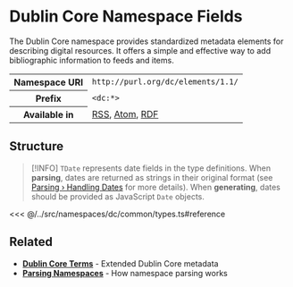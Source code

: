 # Dublin Core Namespace Fields

The Dublin Core namespace provides standardized metadata elements for describing digital resources. It offers a simple and effective way to add bibliographic information to feeds and items.

<table>
  <tbody>
    <tr>
      <th>Namespace URI</th>
      <td><code>http://purl.org/dc/elements/1.1/</code></td>
    </tr>
    <tr>
      <th>Prefix</th>
      <td><code>&lt;dc:*&gt;</code></td>
    </tr>
    <tr>
      <th>Available in</th>
      <td>
        <a href="/reference/feeds/rss">RSS</a>,
        <a href="/reference/feeds/atom">Atom</a>,
        <a href="/reference/feeds/rdf">RDF</a>
      </td>
    </tr>
  </tbody>
</table>

## Structure

> [!INFO]
> `TDate` represents date fields in the type definitions. When **parsing**, dates are returned as strings in their original format (see [Parsing › Handling Dates](/parsing/dates) for more details). When **generating**, dates should be provided as JavaScript `Date` objects.

<<< @/../src/namespaces/dc/common/types.ts#reference

## Related

- **[Dublin Core Terms](/reference/namespaces/dcterms)** - Extended Dublin Core metadata
- **[Parsing Namespaces](/parsing/namespaces)** - How namespace parsing works

